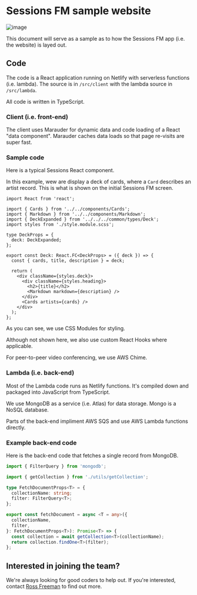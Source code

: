 # Sessions FM sample website

![image](https://user-images.githubusercontent.com/887639/90258175-27681200-de16-11ea-991a-850d33e520a7.png)

This document will serve as a sample as to how the Sessions FM app (i.e. the website) is layed out.

## Code

The code is a React application running on Netlify with serverless functions (i.e. lambda). The source is in `/src/client` with the lambda source in `/src/lambda`.

All code is written in TypeScript.

### Client (i.e. front-end)

The client uses Marauder for dynamic data and code loading of a React "data component". Marauder caches data loads so that page re-visits are super fast.

### Sample code

Here is a typical Sessions React component.

In this example, wew are display a deck of cards, where a `Card` describes an artist record. This is what is shown on the initial Sessions FM screen.

```tsx
import React from 'react';

import { Cards } from '../../components/Cards';
import { Markdown } from '../../components/Markdown';
import { DeckExpanded } from '../../../common/types/Deck';
import styles from './style.module.scss';

type DeckProps = {
  deck: DeckExpanded;
};

export const Deck: React.FC<DeckProps> = ({ deck }) => {
  const { cards, title, description } = deck;

  return (
    <div className={styles.deck}>
      <div className={styles.heading}>
        <h2>{title}</h2>
        <Markdown markdown={description} />
      </div>
      <Cards artists={cards} />
    </div>
  );
};
```

As you can see, we use CSS Modules for styling.

Although not shown here, we also use custom React Hooks where applicable.

For peer-to-peer video conferencing, we use AWS Chime.

### Lambda (i.e. back-end)

Most of the Lambda code runs as Netlify functions. It's compiled down and packaged into JavaScript from TypeScript.

We use MongoDB as a service (i.e. Atlas) for data storage. Mongo is a NoSQL database.

Parts of the back-end impliment AWS SQS and use AWS Lambda functions directly.

### Example back-end code

Here is the back-end code that fetches a single record from MongoDB.

```ts
import { FilterQuery } from 'mongodb';

import { getCollection } from './utils/getCollection';

type FetchDocumentProps<T> = {
  collectionName: string;
  filter: FilterQuery<T>;
};

export const fetchDocument = async <T = any>({
  collectionName,
  filter,
}: FetchDocumentProps<T>): Promise<T> => {
  const collection = await getCollection<T>(collectionName);
  return collection.findOne<T>(filter);
};
```

## Interested in joining the team?

We're always looking for good coders to help out. If you're interested, contact [Ross Freeman](mailto:ross@sessions.fm) to find out more.
